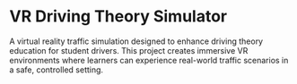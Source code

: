 # VR Driving Theory Simulator

A virtual reality traffic simulation designed to enhance driving theory education for student drivers. This project creates immersive VR environments where learners can experience real-world traffic scenarios in a safe, controlled setting.
